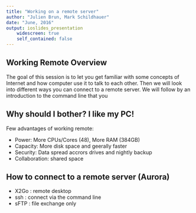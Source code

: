 ```yaml
---
title: "Working on a remote server"
author: "Julien Brun, Mark Schildhauer"
date: "June, 2016"
output: ioslides_presentation
	widescreen: true
	self_contained: false
---
```


## Working Remote Overview
The goal of this session is to let you get familiar with some concepts of Internet and how computer use it to talk to each other. Then we will look into different ways you can connect to a remote server. We will follow by an introduction to the command line that you 


## Why should I bother? I like my PC!
Few advantages of working remote:

* Power: More CPUs/Cores (48), More RAM (384GB) 
* Capacity: More disk space and geerally faster
* Security: Data spread accrors drives and nightly backup
* Collaboration: shared space

## How to connect to a remote server (Aurora)

* X2Go : remote desktop
* ssh : connect via the command line
* sFTP : file exchange only



